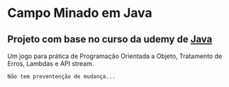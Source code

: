 # Campo Minado em Java

## Projeto com base no curso da udemy de [Java](https://www.udemy.com/course/fundamentos-de-programacao-com-java/)

Um jogo para prática de Programação Orientada a Objeto, Tratamento de Erros, Lambdas e API stream.

    Não tem preventenção de mudança...
